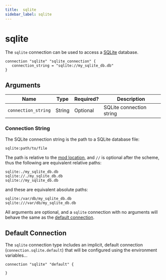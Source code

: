 ```yaml
---
title:  sqlite
sidebar_label: sqlite
---
```



# sqlite

The `sqlite` connection can be used to access a [SQLite](https://www.sqlite.org/) database.

```hcl
connection "sqlite" "sqlite_connection" {
   connection_string = "sqlite://my_sqlite_db.db"
}
```

## Arguments

| Name                | Type    | Required?| Description
|---------------------|---------|----------|-------------------
| `connection_string` |  String | Optional | SQLite connection string



### Connection String

The SQLite connection string is the path to a SQLite database file:

```bash
sqlite:path/to/file
```

The path is relative to the [mod location](/docs/run#mod-location), and `//` is optional after the scheme, thus the following are equivalent relative paths:

```hcl
sqlite:./my_sqlite_db.db
sqlite://./my_sqlite_db.db
sqlite://my_sqlite_db.db
```

and these are equivalent absolute paths:

```hcl
sqlite:/var/db/my_sqlite_db.db
sqlite:///var/db/my_sqlite_db.db
```

All arguments are optional, and a `sqlite` connection with no arguments will behave the same as the [default connection](#default-connection).

<!--
## Attributes (Read-Only)

| Attribute       | Type   | Description
| --------------- | ------ |------------------------------------
| `???`           | String | blah
-->

## Default Connection

The `sqlite` connection type includes an implicit, default connection (`connection.sqlite.default`) that will be configured using the environment variables...
```hcl
connection "sqlite" "default" {

}
```
